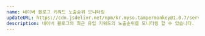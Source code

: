 ```yaml
---
name: 네이버 블로그 키워드 노출순위 모니터링
updateURL: https://cdn.jsdelivr.net/npm/kr.myso.tampermonkey@1.0.7/service/com.naver.blog-prologue.keyword.analysis.user.js
description: 네이버 블로그의 최근 유입 키워드의 노출순위를 모니터링 할 수 있습니다.
---
```

